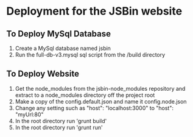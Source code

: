 # Deployment for the JSBin website

## To Deploy MySql Database

1. Create a MySql database named jsbin
2. Run the full-db-v3.mysql sql script from the /build directory

## To Deploy Website

1. Get the node_modules from the jsbin-node_modules repository and extract to a node_modules directory off the project root
2. Make a copy of the config.default.json and name it config.node.json
3. Change any setting such as "host": "localhost:3000" to "host": "myUrl:80"
4. In the root directory run 'grunt build'
5. In the root directory run 'grunt run'